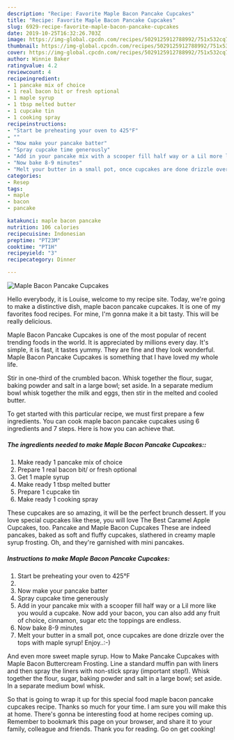 ```yaml
---
description: "Recipe: Favorite Maple Bacon Pancake Cupcakes"
title: "Recipe: Favorite Maple Bacon Pancake Cupcakes"
slug: 6929-recipe-favorite-maple-bacon-pancake-cupcakes
date: 2019-10-25T16:32:26.703Z
image: https://img-global.cpcdn.com/recipes/5029125912788992/751x532cq70/maple-bacon-pancake-cupcakes-recipe-main-photo.jpg
thumbnail: https://img-global.cpcdn.com/recipes/5029125912788992/751x532cq70/maple-bacon-pancake-cupcakes-recipe-main-photo.jpg
cover: https://img-global.cpcdn.com/recipes/5029125912788992/751x532cq70/maple-bacon-pancake-cupcakes-recipe-main-photo.jpg
author: Winnie Baker
ratingvalue: 4.2
reviewcount: 4
recipeingredient:
- 1 pancake mix of choice
- 1 real bacon bit or fresh optional
- 1 maple syrup
- 1 tbsp melted butter
- 1 cupcake tin
- 1 cooking spray
recipeinstructions:
- "Start be preheating your oven to 425°F"
- ""
- "Now make your pancake batter"
- "Spray cupcake time generously"
- "Add in your pancake mix with a scooper fill half way or a Lil more like you would a cupcake. Now add your bacon, you can also add any fruit of choice, cinnamon, sugar etc the toppings are endless."
- "Now bake 8-9 minutes"
- "Melt your butter in a small pot, once cupcakes are done drizzle over the tops with maple syrup! Enjoy..:-)"
categories:
- Resep
tags:
- maple
- bacon
- pancake

katakunci: maple bacon pancake
nutrition: 106 calories
recipecuisine: Indonesian
preptime: "PT23M"
cooktime: "PT1H"
recipeyield: "3"
recipecategory: Dinner

---
```



![Maple Bacon Pancake Cupcakes](https://img-global.cpcdn.com/recipes/5029125912788992/751x532cq70/maple-bacon-pancake-cupcakes-recipe-main-photo.jpg)

Hello everybody, it is Louise, welcome to my recipe site. Today, we're going to make a distinctive dish, maple bacon pancake cupcakes. It is one of my favorites food recipes. For mine, I'm gonna make it a bit tasty. This will be really delicious.

Maple Bacon Pancake Cupcakes is one of the most popular of recent trending foods in the world. It is appreciated by millions every day. It's simple, it is fast, it tastes yummy. They are fine and they look wonderful. Maple Bacon Pancake Cupcakes is something that I have loved my whole life.

Stir in one-third of the crumbled bacon. Whisk together the flour, sugar, baking powder and salt in a large bowl; set aside. In a separate medium bowl whisk together the milk and eggs, then stir in the melted and cooled butter.


To get started with this particular recipe, we must first prepare a few ingredients. You can cook maple bacon pancake cupcakes using 6 ingredients and 7 steps. Here is how you can achieve that.

##### The ingredients needed to make Maple Bacon Pancake Cupcakes::

1. Make ready 1 pancake mix of choice
1. Prepare 1 real bacon bit/ or fresh optional
1. Get 1 maple syrup
1. Make ready 1 tbsp melted butter
1. Prepare 1 cupcake tin
1. Make ready 1 cooking spray


These cupcakes are so amazing, it will be the perfect brunch dessert. If you love special cupcakes like these, you will love The Best Caramel Apple Cupcakes, too. Pancake and Maple Bacon Cupcakes These are indeed pancakes, baked as soft and fluffy cupcakes, slathered in creamy maple syrup frosting. Oh, and they&#39;re garnished with mini pancakes. 

##### Instructions to make Maple Bacon Pancake Cupcakes:

1. Start be preheating your oven to 425°F
1. 
1. Now make your pancake batter
1. Spray cupcake time generously
1. Add in your pancake mix with a scooper fill half way or a Lil more like you would a cupcake. Now add your bacon, you can also add any fruit of choice, cinnamon, sugar etc the toppings are endless.
1. Now bake 8-9 minutes
1. Melt your butter in a small pot, once cupcakes are done drizzle over the tops with maple syrup! Enjoy..:-)


And even more sweet maple syrup. How to Make Pancake Cupcakes with Maple Bacon Buttercream Frosting. Line a standard muffin pan with liners and then spray the liners with non-stick spray (important step!). Whisk together the flour, sugar, baking powder and salt in a large bowl; set aside. In a separate medium bowl whisk. 

So that is going to wrap it up for this special food maple bacon pancake cupcakes recipe. Thanks so much for your time. I am sure you will make this at home. There's gonna be interesting food at home recipes coming up. Remember to bookmark this page on your browser, and share it to your family, colleague and friends. Thank you for reading. Go on get cooking!
